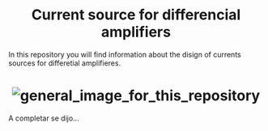 <h1 align="center">Current source for differencial amplifiers</h1>

In this repository you will find information about the disign of currents sources for differetial amplifieres. 
<h1 align="center">
	<img src="" alt="general_image_for_this_repository">
</h1>

A completar se dijo...
